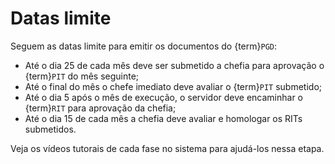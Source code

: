 # Datas limite

Seguem as datas limite para emitir os documentos do {term}`PGD`:

- Até o dia 25 de cada mês deve ser submetido a chefia para aprovação o {term}`PIT` do mês seguinte;
- Até o final do mês o chefe imediato deve avaliar o {term}`PIT` submetido;
- Até o dia 5 após o mês de execução, o servidor deve encaminhar o {term}`RIT` para aprovação da chefia;
- Até o dia 15 de cada mês a chefia deve avaliar e homologar os RITs submetidos.

Veja os vídeos tutorais de cada fase no sistema para ajudá-los nessa etapa.
